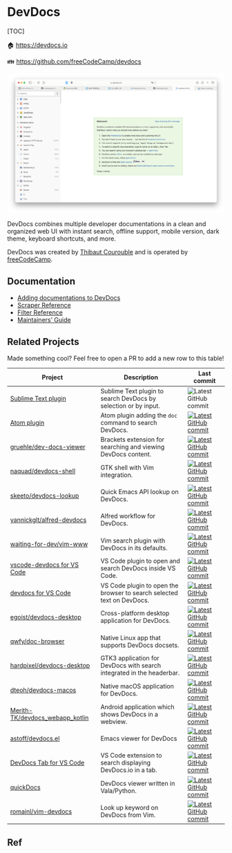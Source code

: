 # DevDocs

[TOC]



🏠 https://devdocs.io

👪  https://github.com/freeCodeCamp/devdocs

![Screenshot 2022-12-07 at 2.57.37 PM](../../../../../Assets/Pics/Screenshot%202022-12-07%20at%202.57.37%20PM.png)

DevDocs combines multiple developer documentations in a clean and organized web UI with instant search, offline support, mobile version, dark theme, keyboard shortcuts, and more.

DevDocs was created by [Thibaut Courouble](https://thibaut.me/) and is operated by [freeCodeCamp](https://www.freecodecamp.org/).



## Documentation

- [Adding documentations to DevDocs](https://github.com/freeCodeCamp/devdocs/blob/main/docs/adding-docs.md)
- [Scraper Reference](https://github.com/freeCodeCamp/devdocs/blob/main/docs/scraper-reference.md)
- [Filter Reference](https://github.com/freeCodeCamp/devdocs/blob/main/docs/filter-reference.md)
- [Maintainers’ Guide](https://github.com/freeCodeCamp/devdocs/blob/main/docs/maintainers.md)



## Related Projects

Made something cool? Feel free to open a PR to add a new row to this table!

| Project                                                      | Description                                                  | Last commit                                                  |
| ------------------------------------------------------------ | ------------------------------------------------------------ | ------------------------------------------------------------ |
| [Sublime Text plugin](https://sublime.wbond.net/packages/DevDocs) | Sublime Text plugin to search DevDocs by selection or by input. | ![Latest GitHub commit](../../../../Assets/Pics/68747470733a2f2f696d672e736869656c64732e696f2f6769746875622f6c6173742d636f6d6d69742f7669746f7262726974746f2f7375626c696d652d646576646f63733f6c6f676f3d676974687562266c6162656c) |
| [Atom plugin](https://atom.io/packages/devdocs)              | Atom plugin adding the `doc` command to search DevDocs.      | [![Latest GitHub commit](../../../Assets/Pics/68747470733a2f2f696d672e736869656c64732e696f2f6769746875622f6c6173742d636f6d6d69742f6d61736e756e2f61746f6d2d646576646f63733f6c6f676f3d676974687562266c6162656c)](https://github.com/masnun/atom-devdocs) |
| [gruehle/dev-docs-viewer](https://github.com/gruehle/dev-docs-viewer) | Brackets extension for searching and viewing DevDocs content. | [![Latest GitHub commit](../../../Assets/Pics/68747470733a2f2f696d672e736869656c64732e696f2f6769746875622f6c6173742d636f6d6d69742f67727565686c652f6465762d646f63732d7669657765723f6c6f676f3d676974687562266c6162656c)](https://github.com/gruehle/dev-docs-viewer) |
| [naquad/devdocs-shell](https://github.com/naquad/devdocs-shell) | GTK shell with Vim integration.                              | [![Latest GitHub commit](../../../Assets/Pics/68747470733a2f2f696d672e736869656c64732e696f2f6769746875622f6c6173742d636f6d6d69742f6e61717561642f646576646f63732d7368656c6c3f6c6f676f3d676974687562266c6162656c)](https://github.com/naquad/devdocs-shell) |
| [skeeto/devdocs-lookup](https://github.com/skeeto/devdocs-lookup) | Quick Emacs API lookup on DevDocs.                           | [![Latest GitHub commit](../../../Assets/Pics/68747470733a2f2f696d672e736869656c64732e696f2f6769746875622f6c6173742d636f6d6d69742f736b6565746f2f646576646f63732d6c6f6f6b75703f6c6f676f3d676974687562266c6162656c)](https://github.com/skeeto/devdocs-lookup) |
| [yannickglt/alfred-devdocs](https://github.com/yannickglt/alfred-devdocs) | Alfred workflow for DevDocs.                                 | [![Latest GitHub commit](../../../Assets/Pics/68747470733a2f2f696d672e736869656c64732e696f2f6769746875622f6c6173742d636f6d6d69742f79616e6e69636b676c742f616c667265642d646576646f63733f6c6f676f3d676974687562266c6162656c)](https://github.com/yannickglt/alfred-devdocs) |
| [waiting-for-dev/vim-www](https://github.com/waiting-for-dev/vim-www) | Vim search plugin with DevDocs in its defaults.              | [![Latest GitHub commit](../../../Assets/Pics/68747470733a2f2f696d672e736869656c64732e696f2f6769746875622f6c6173742d636f6d6d69742f77616974696e672d666f722d6465762f76696d2d7777773f6c6f676f3d676974687562266c6162656c)](https://github.com/waiting-for-dev/vim-www) |
| [vscode-devdocs for VS Code](https://marketplace.visualstudio.com/items?itemName=akfish.vscode-devdocs) | VS Code plugin to open and search DevDocs inside VS Code.    | [![Latest GitHub commit](../../../Assets/Pics/68747470733a2f2f696d672e736869656c64732e696f2f6769746875622f6c6173742d636f6d6d69742f616b666973682f7673636f64652d646576646f63733f6c6f676f3d676974687562266c6162656c)](https://github.com/akfish/vscode-devdocs) |
| [devdocs for VS Code](https://marketplace.visualstudio.com/items?itemName=deibit.devdocs) | VS Code plugin to open the browser to search selected text on DevDocs. | [![Latest GitHub commit](../../../Assets/Pics/68747470733a2f2f696d672e736869656c64732e696f2f6769746875622f6c6173742d636f6d6d69742f6465696269742f7673636f64652d646576646f63733f6c6f676f3d676974687562266c6162656c)](https://github.com/deibit/vscode-devdocs) |
| [egoist/devdocs-desktop](https://github.com/egoist/devdocs-desktop) | Cross-platform desktop application for DevDocs.              | [![Latest GitHub commit](../../../Assets/Pics/68747470733a2f2f696d672e736869656c64732e696f2f6769746875622f6c6173742d636f6d6d69742f65676f6973742f646576646f63732d6465736b746f703f6c6f676f3d676974687562266c6162656c)](https://github.com/egoist/devdocs-desktop) |
| [qwfy/doc-browser](https://github.com/qwfy/doc-browser)      | Native Linux app that supports DevDocs docsets.              | [![Latest GitHub commit](../../../Assets/Pics/68747470733a2f2f696d672e736869656c64732e696f2f6769746875622f6c6173742d636f6d6d69742f717766792f646f632d62726f777365723f6c6f676f3d676974687562266c6162656c)](https://github.com/qwfy/doc-browser) |
| [hardpixel/devdocs-desktop](https://github.com/hardpixel/devdocs-desktop) | GTK3 application for DevDocs with search integrated in the headerbar. | [![Latest GitHub commit](../../../Assets/Pics/68747470733a2f2f696d672e736869656c64732e696f2f6769746875622f6c6173742d636f6d6d69742f68617264706978656c2f646576646f63732d6465736b746f703f6c6f676f3d676974687562266c6162656c)](https://github.com/hardpixel/devdocs-desktop) |
| [dteoh/devdocs-macos](https://github.com/dteoh/devdocs-macos) | Native macOS application for DevDocs.                        | [![Latest GitHub commit](../../../Assets/Pics/68747470733a2f2f696d672e736869656c64732e696f2f6769746875622f6c6173742d636f6d6d69742f6474656f682f646576646f63732d6d61636f733f6c6f676f3d676974687562266c6162656c)](https://github.com/dteoh/devdocs-macos) |
| [Merith-TK/devdocs_webapp_kotlin](https://github.com/Merith-TK/devdocs_webapp_kotlin) | Android application which shows DevDocs in a webview.        | [![Latest GitHub commit](../../../Assets/Pics/68747470733a2f2f696d672e736869656c64732e696f2f6769746875622f6c6173742d636f6d6d69742f4d65726974682d544b2f646576646f63735f7765626170705f6b6f746c696e3f6c6f676f3d676974687562266c6162656c)](https://github.com/Merith-TK/devdocs_webapp_kotlin) |
| [astoff/devdocs.el](https://github.com/astoff/devdocs.el)    | Emacs viewer for DevDocs                                     | [![Latest GitHub commit](../../../Assets/Pics/68747470733a2f2f696d672e736869656c64732e696f2f6769746875622f6c6173742d636f6d6d69742f6173746f66662f646576646f63732e656c3f6c6f676f3d676974687562266c6162656c)](https://github.com/astoff/devdocs.el) |
| [DevDocs Tab for VS Code](https://github.com/mohamed3nan/DevDocs-Tab) | VS Code extension to search displaying DevDocs.io in a tab.  | [![Latest GitHub commit](../../../Assets/Pics/68747470733a2f2f696d672e736869656c64732e696f2f6769746875622f6c6173742d636f6d6d69742f6d6f68616d6564336e616e2f446576446f63732d5461623f6c6f676f3d676974687562266c6162656c)](https://github.com/mohamed3nan/DevDocs-Tab) |
| [quickDocs](https://github.com/mdh34/quickDocs)              | DevDocs viewer written in Vala/Python.                       | [![Latest GitHub commit](../../../Assets/Pics/68747470733a2f2f696d672e736869656c64732e696f2f6769746875622f6c6173742d636f6d6d69742f6d646833342f717569636b446f63733f6c6f676f3d676974687562266c6162656c)](https://github.com/mdh34/quickDocs) |
| [romainl/vim-devdocs](https://github.com/romainl/vim-devdocs) | Look up keyword on DevDocs from Vim.                         | [![Latest GitHub commit](../../../Assets/Pics/68747470733a2f2f696d672e736869656c64732e696f2f6769746875622f6c6173742d636f6d6d69742f726f6d61696e6c2f76696d2d646576646f63733f6c6f676f3d676974687562266c6162656c)](https://github.com/romainl/vim-devdocs) |




## Ref
